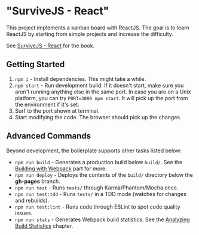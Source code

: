 # "SurviveJS - React"

This project implements a kanban board with ReactJS.
The goal is to learn ReactJS by starting from simple projects and increase the difficulty.

See [SurviveJS - React](http://survivejs.com/react/introduction/) for the book.

## Getting Started

1. `npm i` - Install dependencies. This might take a while.
2. `npm start` - Run development build. If it doesn't start, make sure you aren't running anything else in the same port. In case you are on a Unix platform, you can try `PORT=3000 npm start`. It will pick up the port from the environment if it's set.
3. Surf to the port shown at terminal.
4. Start modifying the code. The browser should pick up the changes.

## Advanced Commands

Beyond development, the boilerplate supports other tasks listed below:

- `npm run build` - Generates a production build below `build/`. See the [Building with Webpack](http://survivejs.com/webpack/building-with-webpack/) part for more.
- `npm run deploy` - Deploys the contents of the `build/` directory below the **gh-pages** branch.
- `npm run test` - Runs `tests/` through Karma/Phantom/Mocha once.
- `npm run test:tdd` - Runs `tests/` in a TDD mode (watches for changes and rebuilds).
- `npm run test:lint` - Runs code through ESLint to spot code quality issues.
- `npm run stats` - Generates Webpack build statistics. See the [Analyzing Build Statistics](http://survivejs.com/webpack/building-with-webpack/analyzing-build-statistics/) chapter.
